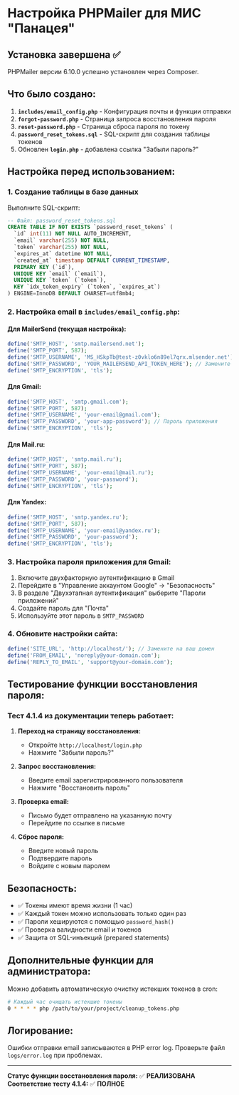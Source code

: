 # Настройка PHPMailer для МИС "Панацея"

## Установка завершена ✅

PHPMailer версии 6.10.0 успешно установлен через Composer.

## Что было создано:

1. **`includes/email_config.php`** - Конфигурация почты и функции отправки
2. **`forgot-password.php`** - Страница запроса восстановления пароля
3. **`reset-password.php`** - Страница сброса пароля по токену
4. **`password_reset_tokens.sql`** - SQL-скрипт для создания таблицы токенов
5. Обновлен **`login.php`** - добавлена ссылка "Забыли пароль?"

## Настройка перед использованием:

### 1. Создание таблицы в базе данных
Выполните SQL-скрипт:
```sql
-- Файл: password_reset_tokens.sql
CREATE TABLE IF NOT EXISTS `password_reset_tokens` (
  `id` int(11) NOT NULL AUTO_INCREMENT,
  `email` varchar(255) NOT NULL,
  `token` varchar(255) NOT NULL,
  `expires_at` datetime NOT NULL,
  `created_at` timestamp DEFAULT CURRENT_TIMESTAMP,
  PRIMARY KEY (`id`),
  UNIQUE KEY `email` (`email`),
  UNIQUE KEY `token` (`token`),
  KEY `idx_token_expiry` (`token`, `expires_at`)
) ENGINE=InnoDB DEFAULT CHARSET=utf8mb4;
```

### 2. Настройка email в `includes/email_config.php`:

#### Для MailerSend (текущая настройка):
```php
define('SMTP_HOST', 'smtp.mailersend.net');
define('SMTP_PORT', 587);
define('SMTP_USERNAME', 'MS_HSkpTb@test-z0vklo6n89el7qrx.mlsender.net');
define('SMTP_PASSWORD', 'YOUR_MAILERSEND_API_TOKEN_HERE'); // Замените на ваш API токен
define('SMTP_ENCRYPTION', 'tls');
```

#### Для Gmail:
```php
define('SMTP_HOST', 'smtp.gmail.com');
define('SMTP_PORT', 587);
define('SMTP_USERNAME', 'your-email@gmail.com');
define('SMTP_PASSWORD', 'your-app-password'); // Пароль приложения
define('SMTP_ENCRYPTION', 'tls');
```

#### Для Mail.ru:
```php
define('SMTP_HOST', 'smtp.mail.ru');
define('SMTP_PORT', 587);
define('SMTP_USERNAME', 'your-email@mail.ru');
define('SMTP_PASSWORD', 'your-password');
define('SMTP_ENCRYPTION', 'tls');
```

#### Для Yandex:
```php
define('SMTP_HOST', 'smtp.yandex.ru');
define('SMTP_PORT', 587);
define('SMTP_USERNAME', 'your-email@yandex.ru');
define('SMTP_PASSWORD', 'your-password');
define('SMTP_ENCRYPTION', 'tls');
```

### 3. Настройка пароля приложения для Gmail:

1. Включите двухфакторную аутентификацию в Gmail
2. Перейдите в "Управление аккаунтом Google" → "Безопасность"
3. В разделе "Двухэтапная аутентификация" выберите "Пароли приложений"
4. Создайте пароль для "Почта"
5. Используйте этот пароль в `SMTP_PASSWORD`

### 4. Обновите настройки сайта:
```php
define('SITE_URL', 'http://localhost/'); // Замените на ваш домен
define('FROM_EMAIL', 'noreply@your-domain.com');
define('REPLY_TO_EMAIL', 'support@your-domain.com');
```

## Тестирование функции восстановления пароля:

### Тест 4.1.4 из документации теперь работает:

1. **Переход на страницу восстановления:**
   - Откройте `http://localhost/login.php`
   - Нажмите "Забыли пароль?"

2. **Запрос восстановления:**
   - Введите email зарегистрированного пользователя
   - Нажмите "Восстановить пароль"

3. **Проверка email:**
   - Письмо будет отправлено на указанную почту
   - Перейдите по ссылке в письме

4. **Сброс пароля:**
   - Введите новый пароль
   - Подтвердите пароль
   - Войдите с новым паролем

## Безопасность:

- ✅ Токены имеют время жизни (1 час)
- ✅ Каждый токен можно использовать только один раз
- ✅ Пароли хешируются с помощью `password_hash()`
- ✅ Проверка валидности email и токенов
- ✅ Защита от SQL-инъекций (prepared statements)

## Дополнительные функции для администратора:

Можно добавить автоматическую очистку истекших токенов в cron:
```bash
# Каждый час очищать истекшие токены
0 * * * * php /path/to/your/project/cleanup_tokens.php
```

## Логирование:

Ошибки отправки email записываются в PHP error log. Проверьте файл `logs/error.log` при проблемах.

---

**Статус функции восстановления пароля:** ✅ **РЕАЛИЗОВАНА**
**Соответствие тесту 4.1.4:** ✅ **ПОЛНОЕ**
